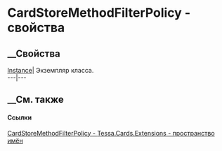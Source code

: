 # CardStoreMethodFilterPolicy - свойства
##  __Свойства
[Instance](P_Tessa_Cards_Extensions_CardStoreMethodFilterPolicy_Instance.htm)|
Экземпляр класса.  
---|---  
##  __См. также
#### Ссылки
[CardStoreMethodFilterPolicy -
](T_Tessa_Cards_Extensions_CardStoreMethodFilterPolicy.htm)
[Tessa.Cards.Extensions - пространство имён](N_Tessa_Cards_Extensions.htm)
